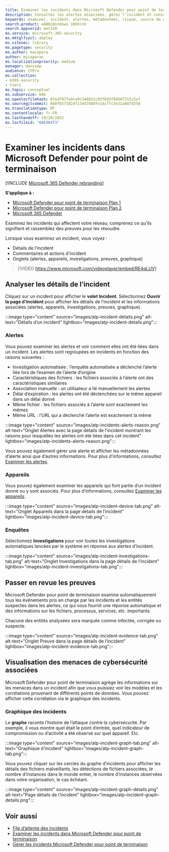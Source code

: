 ```yaml
---
title: Examiner les incidents dans Microsoft Defender pour point de terminaison
description: Consultez les alertes associées, gérez l’incident et consultez les métadonnées d’alerte pour vous aider à examiner un incident
keywords: examiner, incident, alertes, métadonnées, risque, source de détection, appareils affectés, modèles, corrélation
search.product: eADQiWindows 10XVcnh
search.appverid: met150
ms.service: microsoft-365-security
ms.mktglfcycl: deploy
ms.sitesec: library
ms.pagetype: security
ms.author: macapara
author: mjcaparas
ms.localizationpriority: medium
manager: dansimp
audience: ITPro
ms.collection:
- m365-security
- tier1
ms.topic: conceptual
ms.subservice: mde
ms.openlocfilehash: 0fed7977e9ce9c348831c03f693f0d507215c5af
ms.sourcegitcommit: 0d8fb571024f134d7480fe14cffc5e31a687d356
ms.translationtype: MT
ms.contentlocale: fr-FR
ms.lasthandoff: 10/20/2022
ms.locfileid: "68636473"
---
```

# <a name="investigate-incidents-in-microsoft-defender-for-endpoint"></a>Examiner les incidents dans Microsoft Defender pour point de terminaison

[!INCLUDE [Microsoft 365 Defender rebranding](../../includes/microsoft-defender.md)]

**S’applique à :**
- [Microsoft Defender pour point de terminaison Plan 1](https://go.microsoft.com/fwlink/p/?linkid=2154037)
- [Microsoft Defender pour point de terminaison Plan 2](https://go.microsoft.com/fwlink/p/?linkid=2154037)
- [Microsoft 365 Defender](https://go.microsoft.com/fwlink/?linkid=2118804)


Examinez les incidents qui affectent votre réseau, comprenez ce qu’ils signifient et rassemblez des preuves pour les résoudre.

Lorsque vous examinez un incident, vous voyez :

- Détails de l’incident
- Commentaires et actions d’incident
- Onglets (alertes, appareils, investigations, preuves, graphique)

> [!VIDEO https://www.microsoft.com/videoplayer/embed/RE4qLUV]

## <a name="analyze-incident-details"></a>Analyser les détails de l’incident

Cliquez sur un incident pour afficher le **volet Incident**. Sélectionnez **Ouvrir la page d’incident** pour afficher les détails de l’incident et les informations associées (alertes, appareils, investigations, preuves, graphique).

:::image type="content" source="images/atp-incident-details.png" alt-text="Détails d’un incident" lightbox="images/atp-incident-details.png":::

### <a name="alerts"></a>Alertes

Vous pouvez examiner les alertes et voir comment elles ont été liées dans un incident. Les alertes sont regroupées en incidents en fonction des raisons suivantes :

- Investigation automatisée : l’enquête automatisée a déclenché l’alerte liée lors de l’examen de l’alerte d’origine
- Caractéristiques des fichiers : les fichiers associés à l’alerte ont des caractéristiques similaires
- Association manuelle : un utilisateur a lié manuellement les alertes
- Délai d’expiration : les alertes ont été déclenchées sur le même appareil dans un délai donné
- Même fichier : les fichiers associés à l’alerte sont exactement les mêmes
- Même URL : l’URL qui a déclenché l’alerte est exactement la même

:::image type="content" source="images/atp-incidents-alerts-reason.png" alt-text="Onglet Alertes avec la page détails de l’incident montrant les raisons pour lesquelles les alertes ont été liées dans cet incident" lightbox="images/atp-incidents-alerts-reason.png":::

Vous pouvez également gérer une alerte et afficher les métadonnées d’alerte ainsi que d’autres informations. Pour plus d’informations, consultez [Examiner les alertes](investigate-alerts.md).

### <a name="devices"></a>Appareils

Vous pouvez également examiner les appareils qui font partie d’un incident donné ou y sont associés. Pour plus d’informations, consultez [Examiner les appareils](investigate-machines.md).

:::image type="content" source="images/atp-incident-device-tab.png" alt-text="Onglet Appareils dans la page détails de l’incident" lightbox="images/atp-incident-device-tab.png":::

### <a name="investigations"></a>Enquêtes

Sélectionnez **Investigations** pour voir toutes les investigations automatiques lancées par le système en réponse aux alertes d’incident.

:::image type="content" source="images/atp-incident-investigations-tab.png" alt-text="Onglet Investigations dans la page détails de l’incident" lightbox="images/atp-incident-investigations-tab.png":::

## <a name="going-through-the-evidence"></a>Passer en revue les preuves

Microsoft Defender pour point de terminaison examine automatiquement tous les événements pris en charge par les incidents et les entités suspectes dans les alertes, ce qui vous fournit une réponse automatique et des informations sur les fichiers, processus, services, etc. importants.

Chacune des entités analysées sera marquée comme infectée, corrigée ou suspecte.

:::image type="content" source="images/atp-incident-evidence-tab.png" alt-text="Onglet Preuve dans la page détails de l’incident" lightbox="images/atp-incident-evidence-tab.png":::

## <a name="visualizing-associated-cybersecurity-threats"></a>Visualisation des menaces de cybersécurité associées

Microsoft Defender pour point de terminaison agrège les informations sur les menaces dans un incident afin que vous puissiez voir les modèles et les corrélations provenant de différents points de données. Vous pouvez afficher cette corrélation via le graphique des incidents.

### <a name="incident-graph"></a>Graphique des incidents

Le **graphe** raconte l’histoire de l’attaque contre la cybersécurité. Par exemple, il vous montre quel était le point d’entrée, quel indicateur de compromission ou d’activité a été observé sur quel appareil. Etc.

:::image type="content" source="images/atp-incident-graph-tab.png" alt-text="Graphique d’incident" lightbox="images/atp-incident-graph-tab.png":::

Vous pouvez cliquer sur les cercles du graphe d’incidents pour afficher les détails des fichiers malveillants, les détections de fichiers associées, le nombre d’instances dans le monde entier, le nombre d’instances observées dans votre organisation, le cas échéant.

:::image type="content" source="images/atp-incident-graph-details.png" alt-text="Page détails de l’incident" lightbox="images/atp-incident-graph-details.png":::

## <a name="related-topics"></a>Voir aussi

- [File d’attente des incidents](/microsoft-365/security/defender-endpoint/view-incidents-queue)
- [Examiner les incidents dans Microsoft Defender pour point de terminaison](/microsoft-365/security/defender-endpoint/investigate-incidents)
- [Gérer les incidents Microsoft Defender pour point de terminaison](/microsoft-365/security/defender-endpoint/manage-incidents)
